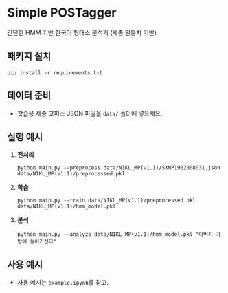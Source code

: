 # Simple POSTagger

간단한 HMM 기반 한국어 형태소 분석기 (세종 말뭉치 기반)

## 패키지 설치

```
pip install -r requirements.txt
```

## 데이터 준비
- 학습용 세종 코퍼스 JSON 파일을 `data/` 폴더에 넣으세요.

## 실행 예시

1. **전처리**
    ```
    python main.py --preprocess data/NIKL_MP(v1.1)/SXMP1902008031.json data/NIKL_MP(v1.1)/preprocessed.pkl
    ```
2. **학습**
    ```
    python main.py --train data/NIKL_MP(v1.1)/preprocessed.pkl data/NIKL_MP(v1.1)/hmm_model.pkl
    ```
3. **분석**
    ```
    python main.py --analyze data/NIKL_MP(v1.1)/hmm_model.pkl "아버지 가방에 들어가신다"
    ```

## 사용 예시
- 사용 예시는 `example.ipynb`를 참고.